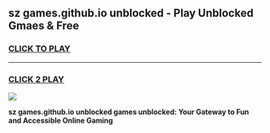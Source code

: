
## sz games.github.io unblocked - Play Unblocked Gmaes & Free
<h3>
<a href="https://news.freeplayer.one?title=sz_games.github.io_unblocked&ref=23F">CLICK TO PLAY</a></h3>
<hr>

<h3>
<a href="https://news.freeplayer.one?title=sz_games.github.io_unblocked&ref=23F">CLICK 2 PLAY</a>
  
</h3>

<a href="https://news.freeplayer.one?title=sz_games.github.io_unblocked&ref=23F/"><img src="https://clearcache.store/games.png"></a>


**sz games.github.io unblocked games unblocked: Your Gateway to Fun and Accessible Online Gaming**
